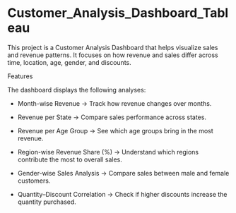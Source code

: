 # Customer_Analysis_Dashboard_Tableau

This project is a Customer Analysis Dashboard that helps visualize sales and revenue patterns.
It focuses on how revenue and sales differ across time, location, age, gender, and discounts.

Features

The dashboard displays the following analyses:

* Month-wise Revenue → Track how revenue changes over months.

* Revenue per State → Compare sales performance across states.

* Revenue per Age Group → See which age groups bring in the most revenue.

* Region-wise Revenue Share (%) → Understand which regions contribute the most to overall sales.

* Gender-wise Sales Analysis → Compare sales between male and female customers.

* Quantity–Discount Correlation → Check if higher discounts increase the quantity purchased.
